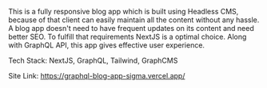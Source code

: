 This is a fully responsive blog app which is built using Headless CMS, because of that client can easily maintain all the content without any hassle. A blog app doesn't need to have frequent updates on its content and need better SEO. To fulfill that requirements NextJS is a optimal choice. Along with GraphQL API, this app gives effective user experience. 

Tech Stack: NextJS, GraphQL, Tailwind, GraphCMS

Site Link: https://graphql-blog-app-sigma.vercel.app/